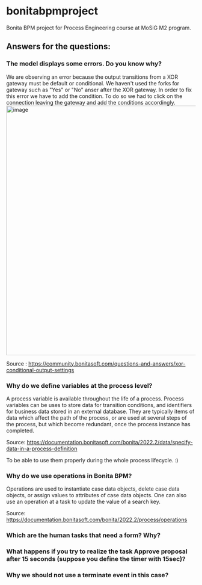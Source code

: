 # bonitabpmproject
Bonita BPM project for Process Engineering course at MoSiG M2 program.

## Answers for the questions:

### The model displays some errors. Do you know why?
We are observing an error because the output transitions from a XOR gateway must be default or conditional. We haven't used the forks for gateway such as "Yes" or "No" anser after the XOR gateway. In order to fix this error we have to add the condition. To do so we had to click on the connection leaving the gateway and add the conditions accordingly.
<img width="664" alt="image" src="https://user-images.githubusercontent.com/46463790/196209224-421a1455-58d1-4b18-90cf-52c0385f9e8c.png">

Source : https://community.bonitasoft.com/questions-and-answers/xor-conditional-output-settings

### Why do we define variables at the process level?
A process variable is available throughout the life of a process. Process variables can be uses to store data for transition conditions, and identifiers for business data stored in an external database. They are typically items of data which affect the path of the process, or are used at several steps of the process, but which become redundant, once the process instance has completed.

Source: https://documentation.bonitasoft.com/bonita/2022.2/data/specify-data-in-a-process-definition

To be able to use them properly during the whole process lifecycle. :)



### Why do we use operations in Bonita BPM?
Operations are used to instantiate case data objects, delete case data objects, or assign values to attributes of case data objects. One can also use an operation at a task to update the value of a search key.

Source: https://documentation.bonitasoft.com/bonita/2022.2/process/operations

### Which are the human tasks that need a form? Why?

### What happens if you try to realize the task Approve proposal after 15 seconds (suppose you define the timer with 15sec)?

### Why we should not use a terminate event in this case?
